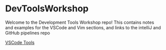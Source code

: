 # DevToolsWorkshop
Welcome to the Development Tools Workshop repo! This contains notes and examples for the VSCode and Vim sections, and links to the intelliJ and GitHub pipelines repo

[VSCode Tools](vscode-tools/vscode-tools.md)

